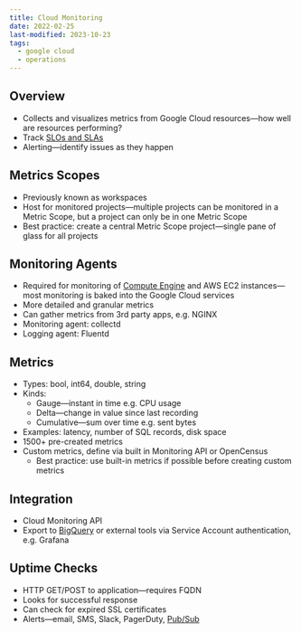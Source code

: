 ```yaml
---
title: Cloud Monitoring
date: 2022-02-25
last-modified: 2023-10-23
tags:
  - google cloud
  - operations
---
```


## Overview

- Collects and visualizes metrics from Google Cloud resources—how well are resources performing?
- Track [SLOs and SLAs](notes/SLIs,%20SLOs%20and%20SLAs.md)
- Alerting—identify issues as they happen

## Metrics Scopes

- Previously known as workspaces
- Host for monitored projects—multiple projects can be monitored in a Metric Scope, but a project can only be in one Metric Scope
- Best practice: create a central Metric Scope project—single pane of glass for all projects

## Monitoring Agents

- Required for monitoring of [Compute Engine](notes/Compute%20Engine.md) and AWS EC2 instances—most monitoring is baked into the Google Cloud services
- More detailed and granular metrics
- Can gather metrics from 3rd party apps, e.g. NGINX
- Monitoring agent: collectd
- Logging agent: Fluentd

## Metrics

- Types: bool, int64, double, string
- Kinds:
	- Gauge—instant in time e.g. CPU usage
	- Delta—change in value since last recording
	- Cumulative—sum over time e.g. sent bytes
- Examples: latency, number of SQL records, disk space
- 1500+ pre-created metrics
- Custom metrics, define via built in Monitoring API or OpenCensus
	- Best practice: use built-in metrics if possible before creating custom metrics

## Integration

- Cloud Monitoring API
- Export to [BigQuery](notes/BigQuery.md) or external tools via Service Account authentication, e.g. Grafana

## Uptime Checks

- HTTP GET/POST to application—requires FQDN
- Looks for successful response
- Can check for expired SSL certificates
- Alerts—email, SMS, Slack, PagerDuty, [Pub/Sub](notes/Pub%20Sub.md)
